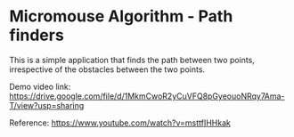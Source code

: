 # Micromouse Algorithm - Path finders

This is a simple application that finds the path between two points, irrespective of the obstacles between the two points.

Demo video link: https://drive.google.com/file/d/1MkmCwoR2yCuVFQ8pGyeouoNRqy7Ama-T/view?usp=sharing

Reference: https://www.youtube.com/watch?v=msttfIHHkak
